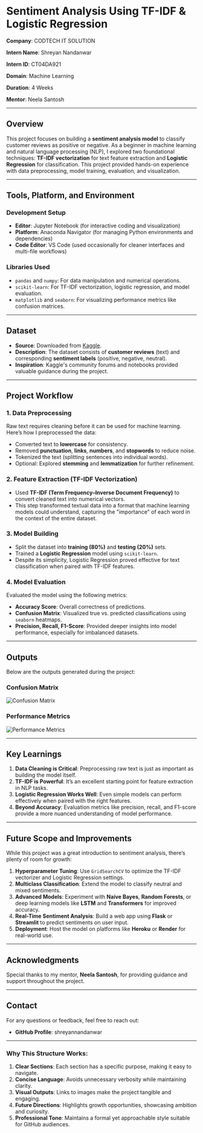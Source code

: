 # **Sentiment Analysis Using TF-IDF & Logistic Regression**

**Company**: CODTECH IT SOLUTION  

**Intern Name**: Shreyan Nandanwar  

**Intern ID**: CT04DA921  

**Domain**: Machine Learning  

**Duration**: 4 Weeks  

**Mentor**: Neela Santosh  

---

## **Overview**
This project focuses on building a **sentiment analysis model** to classify customer reviews as positive or negative. As a beginner in machine learning and natural language processing (NLP), I explored two foundational techniques: **TF-IDF vectorization** for text feature extraction and **Logistic Regression** for classification. This project provided hands-on experience with data preprocessing, model training, evaluation, and visualization.

---

## **Tools, Platform, and Environment**
### **Development Setup**
- **Editor**: Jupyter Notebook (for interactive coding and visualization)  
- **Platform**: Anaconda Navigator (for managing Python environments and dependencies)  
- **Code Editor**: VS Code (used occasionally for cleaner interfaces and multi-file workflows)  

### **Libraries Used**
- `pandas` and `numpy`: For data manipulation and numerical operations.  
- `scikit-learn`: For TF-IDF vectorization, logistic regression, and model evaluation.  
- `matplotlib` and `seaborn`: For visualizing performance metrics like confusion matrices.  

---

## **Dataset**
- **Source**: Downloaded from [Kaggle](https://www.kaggle.com/).  
- **Description**: The dataset consists of **customer reviews** (text) and corresponding **sentiment labels** (positive, negative, neutral).  
- **Inspiration**: Kaggle's community forums and notebooks provided valuable guidance during the project.  

---

## **Project Workflow**
### **1. Data Preprocessing**
Raw text requires cleaning before it can be used for machine learning. Here’s how I preprocessed the data:
- Converted text to **lowercase** for consistency.  
- Removed **punctuation**, **links**, **numbers**, and **stopwords** to reduce noise.  
- Tokenized the text (splitting sentences into individual words).  
- Optional: Explored **stemming** and **lemmatization** for further refinement.  

### **2. Feature Extraction (TF-IDF Vectorization)**
- Used **TF-IDF (Term Frequency–Inverse Document Frequency)** to convert cleaned text into numerical vectors.  
- This step transformed textual data into a format that machine learning models could understand, capturing the "importance" of each word in the context of the entire dataset.  

### **3. Model Building**
- Split the dataset into **training (80%)** and **testing (20%)** sets.  
- Trained a **Logistic Regression** model using `scikit-learn`.  
- Despite its simplicity, Logistic Regression proved effective for text classification when paired with TF-IDF features.  

### **4. Model Evaluation**
Evaluated the model using the following metrics:
- **Accuracy Score**: Overall correctness of predictions.  
- **Confusion Matrix**: Visualized true vs. predicted classifications using `seaborn` heatmaps.  
- **Precision, Recall, F1-Score**: Provided deeper insights into model performance, especially for imbalanced datasets.  

---

## **Outputs**
Below are the outputs generated during the project:

### **Confusion Matrix**
![Confusion Matrix](https://github.com/user-attachments/assets/374dc3da-20e5-44d4-93d4-02aa96a2e371)

### **Performance Metrics**
![Performance Metrics](https://github.com/user-attachments/assets/1059026f-9cec-4ca6-8aa4-df89ab8db1cc)

---

## **Key Learnings**
1. **Data Cleaning is Critical**: Preprocessing raw text is just as important as building the model itself.  
2. **TF-IDF is Powerful**: It’s an excellent starting point for feature extraction in NLP tasks.  
3. **Logistic Regression Works Well**: Even simple models can perform effectively when paired with the right features.  
4. **Beyond Accuracy**: Evaluation metrics like precision, recall, and F1-score provide a more nuanced understanding of model performance.  

---

## **Future Scope and Improvements**
While this project was a great introduction to sentiment analysis, there’s plenty of room for growth:
1. **Hyperparameter Tuning**: Use `GridSearchCV` to optimize the TF-IDF vectorizer and Logistic Regression settings.  
2. **Multiclass Classification**: Extend the model to classify neutral and mixed sentiments.  
3. **Advanced Models**: Experiment with **Naive Bayes**, **Random Forests**, or deep learning models like **LSTM** and **Transformers** for improved accuracy.  
4. **Real-Time Sentiment Analysis**: Build a web app using **Flask** or **Streamlit** to predict sentiments on user input.  
5. **Deployment**: Host the model on platforms like **Heroku** or **Render** for real-world use.  

---

## **Acknowledgments**
Special thanks to my mentor, **Neela Santosh**, for providing guidance and support throughout the project.  

---

## **Contact**
For any questions or feedback, feel free to reach out:  
- **GitHub Profile**: shreyannandanwar

---

### Why This Structure Works:
1. **Clear Sections**: Each section has a specific purpose, making it easy to navigate.
2. **Concise Language**: Avoids unnecessary verbosity while maintaining clarity.
3. **Visual Outputs**: Links to images make the project tangible and engaging.
4. **Future Directions**: Highlights growth opportunities, showcasing ambition and curiosity.
5. **Professional Tone**: Maintains a formal yet approachable style suitable for GitHub audiences.  
